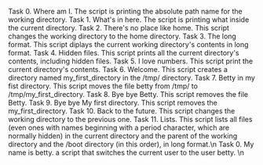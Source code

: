 Task 0. Where am I. The script is printing the absolute path name for the working directory.
Task 1. What's in here. The script is printing what inside the current directory.
Task 2. There's no place like home. This script changes the working directory to the home directory.
Task 3. The long format. This script diplays the current working directory's contents in long format.
Task 4. Hidden files. This script prints all the current directory's contents, including hidden files.
Task 5. I love numbers. This script print the current directory's contents.
Task 6. Welcome. This script creates a directory named my_first_directory in the /tmp/ directory.
Task 7. Betty in my fist directory. This script moves the file betty from /tmp/ to /tmp/my_first_directory.
Task 8. Bye bye Betty. This script removes the file Betty.
Task 9. Bye bye My first directory. This script removes the my_first_directory.
Task 10. Back to the future. This script changes the working directory to the previous one.
Task 11. Lists. This script lists all files (even ones with names beginning with a period character, which are normally hidden) in the current directory and the parent of the working directory and the /boot directory (in this order), in long format.\n
Task 0. My name is betty. a script that switches the current user to the user betty. \n
 
